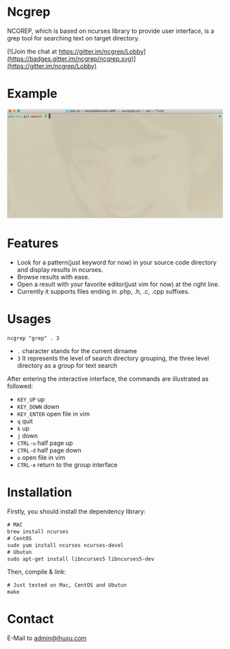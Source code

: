 # Ncgrep
NCGREP, which is based on ncurses library to provide user interface, is a grep tool for searching text on target directory.

[![Join the chat at https://gitter.im/ncgrep/Lobby](https://badges.gitter.im/ncgrep/ncgrep.svg)](https://gitter.im/ncgrep/Lobby)

# Example
![ncgrep demo](https://github.com/GenialX/assets/blob/master/github.com/ncgrep/ncgrep_demo_5.gif)

# Features
 - Look for a pattern(just keyword for now) in your source code directory and display results in ncurses.
 - Browse results with ease.
 - Open a result with your favorite editor(just vim for now) at the right line.
 - Currently it supports files ending in .php, .h, .c, .cpp suffixes.

# Usages

```shell
ncgrep "grep" . 3
```

 - `.` character stands for the current dirname
 - `3` It represents the level of search directory grouping, the three level directory as a group for text search

After entering the interactive interface, the commands are illustrated as followed:
 - `KEY_UP`    up
 - `KEY_DOWN`  down
 - `KEY_ENTER` open file in vim
 - `q`         quit
 - `k`         up
 - `j`         down
 - `CTRL-u`    half page up
 - `CTRL-d`    half page down
 - `o`         open file in vim
 - `CTRL-e`    return to the group interface

# Installation

Firstly, you should install the dependency library:
```shell
# MAC
brew install ncurses
# CentOS
sudo yum install ncurses ncurses-devel
# Ubutun
sudo apt-get install libncurses5 libncurses5-dev
```

Then, compile & link:
```shell
# Just tested on Mac, CentOS and Ubutun
make
```

# Contact

E-Mail to admin@ihuxu.com
